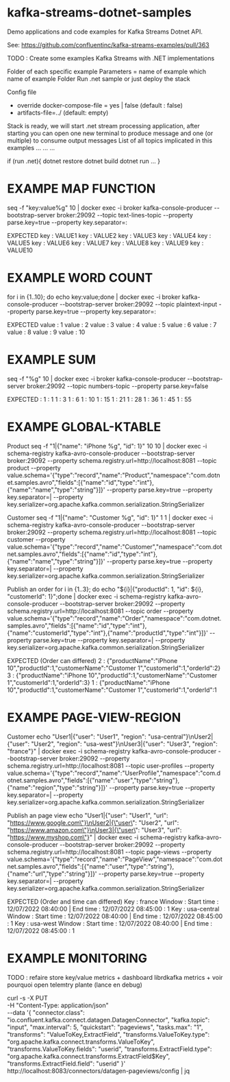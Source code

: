 # kafka-streams-dotnet-samples

Demo applications and code examples for Kafka Streams Dotnet API.


See: https://github.com/confluentinc/kafka-streams-examples/pull/363

TODO : Create some examples Kafka Streams with .NET implementations


Folder of each specific example
Parameters = name of example which name of example Folder
Run .net sample or just deploy the stack

Config file
- override docker-compose-file = yes | false (default : false)
- artifacts-file=../ (default: empty)

Stack is ready, we will start .net stream processing application, after starting you can open one new terminal to produce message and one (or multiple) to consume output messages
List of all topics implicated in this examples
...
...
...

if (run .net){
    dotnet restore
    dotnet build
    dotnet run ...
}


# EXAMPE MAP FUNCTION
seq -f "key:value%g" 10 | docker exec -i broker kafka-console-producer --bootstrap-server broker:29092 --topic text-lines-topic --property parse.key=true --property key.separator=:

EXPECTED
key : VALUE1
key : VALUE2
key : VALUE3
key : VALUE4
key : VALUE5
key : VALUE6
key : VALUE7
key : VALUE8
key : VALUE9
key : VALUE10


# EXAMPLE WORD COUNT 

for i in {1..10}; do echo key:value;done | docker exec -i broker kafka-console-producer --bootstrap-server broker:29092 --topic plaintext-input --property parse.key=true --property key.separator=:

EXPECTED
value : 1
value : 2
value : 3
value : 4
value : 5
value : 6
value : 7
value : 8
value : 9
value : 10

# EXAMPLE SUM

seq -f "%g" 10 | docker exec -i broker kafka-console-producer --bootstrap-server broker:29092 --topic numbers-topic --property parse.key=false

EXPECTED : 
1 : 1
1 : 3
1 : 6
1 : 10
1 : 15
1 : 21
1 : 28
1 : 36
1 : 45
1 : 55

# EXAMPE GLOBAL-KTABLE

Product
seq -f "1|{\"name\": \"iPhone %g\", \"id\": 1}" 10 10 | docker exec -i schema-registry kafka-avro-console-producer --bootstrap-server broker:29092 --property schema.registry.url=http://localhost:8081 --topic product --property value.schema='{"type":"record","name":"Product","namespace":"com.dotnet.samples.avro","fields":[{"name":"id","type":"int"},{"name":"name","type":"string"}]}' --property parse.key=true --property key.separator=\| --property key.serializer=org.apache.kafka.common.serialization.StringSerializer

Customer
seq -f "1|{\"name\": \"Customer %g\", \"id\": 1}" 1 1 | docker exec -i schema-registry kafka-avro-console-producer --bootstrap-server broker:29092 --property schema.registry.url=http://localhost:8081 --topic customer --property value.schema='{"type":"record","name":"Customer","namespace":"com.dotnet.samples.avro","fields":[{"name":"id","type":"int"},{"name":"name","type":"string"}]}' --property parse.key=true --property key.separator=\| --property key.serializer=org.apache.kafka.common.serialization.StringSerializer

Publish an order
for i in {1..3}; do echo "${i}|{\"productId\": 1, \"id\": ${i}, \"customerId\": 1}";done | docker exec -i schema-registry kafka-avro-console-producer --bootstrap-server broker:29092 --property schema.registry.url=http://localhost:8081 --topic order --property value.schema='{"type":"record","name":"Order","namespace":"com.dotnet.samples.avro","fields":[{"name":"id","type":"int"},{"name":"customerId","type":"int"},{"name":"productId","type":"int"}]}' --property parse.key=true --property key.separator=\| --property key.serializer=org.apache.kafka.common.serialization.StringSerializer


EXPECTED (Order can differed)
2 : {"productName":"iPhone 10","productId":1,"customerName":"Customer 1","customerId":1,"orderId":2}
3 : {"productName":"iPhone 10","productId":1,"customerName":"Customer 1","customerId":1,"orderId":3}
1 : {"productName":"iPhone 10","productId":1,"customerName":"Customer 1","customerId":1,"orderId":1

# EXAMPE PAGE-VIEW-REGION

Customer
echo "User1|{\"user\": \"User1\", \"region\": \"usa-central\"}\nUser2|{\"user\": \"User2\", \"region\": \"usa-west\"}\nUser3|{\"user\": \"User3\", \"region\": \"france\"}" | docker exec -i schema-registry kafka-avro-console-producer --bootstrap-server broker:29092 --property schema.registry.url=http://localhost:8081 --topic user-profiles --property value.schema='{"type":"record","name":"UserProfile","namespace":"com.dotnet.samples.avro","fields":[{"name":"user","type":"string"},{"name":"region","type":"string"}]}' --property parse.key=true --property key.separator=\| --property key.serializer=org.apache.kafka.common.serialization.StringSerializer

Publish an page view
echo "User1|{\"user\": \"User1\", \"url\": \"https://www.google.com\"}\nUser2|{\"user\": \"User2\", \"url\": \"https://www.amazon.com\"}\nUser3|{\"user\": \"User3\", \"url\": \"https://www.myshop.com\"}" | docker exec -i schema-registry kafka-avro-console-producer --bootstrap-server broker:29092 --property schema.registry.url=http://localhost:8081 --topic page-views --property value.schema='{"type":"record","name":"PageView","namespace":"com.dotnet.samples.avro","fields":[{"name":"user","type":"string"},{"name":"url","type":"string"}]}' --property parse.key=true --property key.separator=\| --property key.serializer=org.apache.kafka.common.serialization.StringSerializer

EXPECTED (Order and time can differed)
Key : france
Window : Start time : 12/07/2022 08:40:00 | End time : 12/07/2022 08:45:00
 : 1
Key : usa-central
Window : Start time : 12/07/2022 08:40:00 | End time : 12/07/2022 08:45:00
 : 1
Key : usa-west
Window : Start time : 12/07/2022 08:40:00 | End time : 12/07/2022 08:45:00
 : 1

# EXAMPLE MONITORING

TODO : refaire store key/value metrics + dashboard librdkafka metrics + voir pourquoi open telemtry plante (lance en debug)

curl -s -X PUT \
      -H "Content-Type: application/json" \
      --data '{
                "connector.class": "io.confluent.kafka.connect.datagen.DatagenConnector",
                "kafka.topic": "input",
                "max.interval": 5,
                "quickstart": "pageviews",
                "tasks.max": "1",
                "transforms": "ValueToKey,ExtractField",
                "transforms.ValueToKey.type": "org.apache.kafka.connect.transforms.ValueToKey",
                "transforms.ValueToKey.fields": "userid",
                "transforms.ExtractField.type": "org.apache.kafka.connect.transforms.ExtractField$Key",
                "transforms.ExtractField.field": "userid"
            }' \
      http://localhost:8083/connectors/datagen-pageviews/config | jq